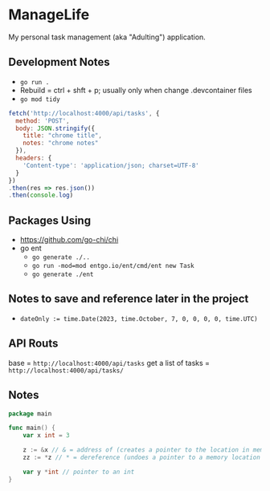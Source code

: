 # ManageLife

My personal task management (aka "Adulting") application.

## Development Notes

- `go run .`
- Rebuild = ctrl + shft + p; usually only when change .devcontainer files
- `go mod tidy`
```js
fetch('http://localhost:4000/api/tasks', {
  method: 'POST',
  body: JSON.stringify({
    title: "chrome title",
    notes: "chrome notes"
  }),
  headers: {
    'Content-type': 'application/json; charset=UTF-8'
  }
})
.then(res => res.json())
.then(console.log)
```

## Packages Using

- https://github.com/go-chi/chi
- go ent
  - `go generate ./..`
  - `go run -mod=mod entgo.io/ent/cmd/ent new Task`
  - `go generate ./ent`

## Notes to save and reference later in the project 

- `dateOnly := time.Date(2023, time.October, 7, 0, 0, 0, 0, time.UTC)`

## API Routs

base = `http://localhost:4000/api/tasks`
get a list of tasks = `http://localhost:4000/api/tasks/`

## Notes
```go
package main

func main() {
	var x int = 3

	z := &x // & = address of (creates a pointer to the location in memory where x is)
	zz := *z // * = dereference (undoes a pointer to a memory location returning the original memory at the location)

	var y *int // pointer to an int
}

```